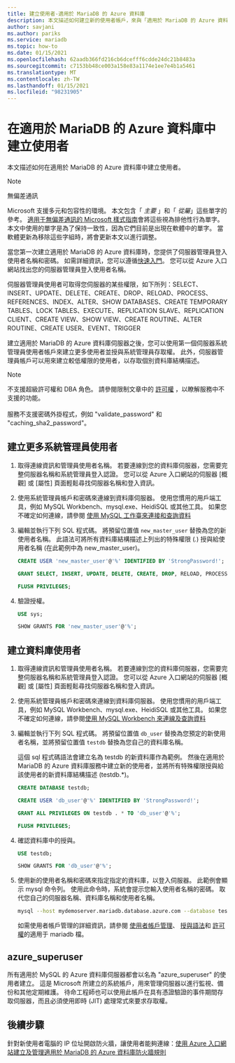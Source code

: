 ```yaml
---
title: 建立使用者-適用於 MariaDB 的 Azure 資料庫
description: 本文描述如何建立新的使用者帳戶，來與「適用於 MariaDB 的 Azure 資料庫」伺服器互動。
author: savjani
ms.author: pariks
ms.service: mariadb
ms.topic: how-to
ms.date: 01/15/2021
ms.openlocfilehash: 62aadb366fd216cb6dcefff6cdde24dc21b8483a
ms.sourcegitcommit: c7153bb48ce003a158e83a1174e1ee7e4b1a5461
ms.translationtype: MT
ms.contentlocale: zh-TW
ms.lasthandoff: 01/15/2021
ms.locfileid: "98231905"
---
```

# <a name="create-users-in-azure-database-for-mariadb"></a>在適用於 MariaDB 的 Azure 資料庫中建立使用者

本文描述如何在適用於 MariaDB 的 Azure 資料庫中建立使用者。

> [!NOTE]
> 無偏差通訊
>
> Microsoft 支援多元和包容性的環境。 本文包含「 _主要_ 」和「 _從屬_」這些單字的參考。 [適用于無偏差通訊的 Microsoft 樣式指南](https://github.com/MicrosoftDocs/microsoft-style-guide/blob/master/styleguide/bias-free-communication.md)會將這些視為排他性行為單字。 本文中使用的單字是為了保持一致性，因為它們目前是出現在軟體中的單字。 當軟體更新為移除這些字組時，將會更新本文以進行調整。
>

當您第一次建立適用於 MariaDB 的 Azure 資料庫時，您提供了伺服器管理員登入使用者名稱和密碼。 如需詳細資訊，您可以遵循[快速入門](quickstart-create-mariadb-server-database-using-azure-portal.md)。 您可以從 Azure 入口網站找出您的伺服器管理員登入使用者名稱。

伺服器管理員使用者可取得您伺服器的某些權限，如下所列：SELECT、INSERT、UPDATE、DELETE、CREATE、DROP、RELOAD、PROCESS、REFERENCES、INDEX、ALTER、SHOW DATABASES、CREATE TEMPORARY TABLES、LOCK TABLES、EXECUTE、REPLICATION SLAVE、REPLICATION CLIENT、CREATE VIEW、SHOW VIEW、CREATE ROUTINE、ALTER ROUTINE、CREATE USER、EVENT、TRIGGER

建立適用於 MariaDB 的 Azure 資料庫伺服器之後，您可以使用第一個伺服器系統管理員使用者帳戶來建立更多使用者並授與系統管理員存取權。 此外，伺服器管理員帳戶可以用來建立較低權限的使用者，以存取個別資料庫結構描述。

> [!NOTE]
> 不支援超級許可權和 DBA 角色。 請參閱限制文章中的 [許可權](concepts-limits.md#privileges--data-manipulation-support) ，以瞭解服務中不支援的功能。<br><br>
> 服務不支援密碼外掛程式，例如 "validate_password" 和 "caching_sha2_password"。

## <a name="create-more-admin-users"></a>建立更多系統管理員使用者

1. 取得連線資訊和管理員使用者名稱。
   若要連線到您的資料庫伺服器，您需要完整伺服器名稱和系統管理員登入認證。 您可以從 Azure 入口網站的伺服器 [概觀] 或 [屬性] 頁面輕鬆尋找伺服器名稱和登入資訊。

2. 使用系統管理員帳戶和密碼來連線到資料庫伺服器。 使用您慣用的用戶端工具，例如 MySQL Workbench、mysql.exe、HeidiSQL 或其他工具。
   如果您不確定如何連線，請參閱 [使用 MySQL 工作臺來連接和查詢資料](./connect-workbench.md)

3. 編輯並執行下列 SQL 程式碼。 將預留位置值 `new_master_user` 替換為您的新使用者名稱。 此語法可將所有資料庫結構描述上列出的特殊權限 (*.*) 授與給使用者名稱 (在此範例中為 new_master_user)。 

   ```sql
   CREATE USER 'new_master_user'@'%' IDENTIFIED BY 'StrongPassword!';
   
   GRANT SELECT, INSERT, UPDATE, DELETE, CREATE, DROP, RELOAD, PROCESS, REFERENCES, INDEX, ALTER, SHOW DATABASES, CREATE TEMPORARY TABLES, LOCK TABLES, EXECUTE, REPLICATION SLAVE, REPLICATION CLIENT, CREATE VIEW, SHOW VIEW, CREATE ROUTINE, ALTER ROUTINE, CREATE USER, EVENT, TRIGGER ON *.* TO 'new_master_user'@'%' WITH GRANT OPTION; 
   
   FLUSH PRIVILEGES;
   ```

4. 驗證授權。

   ```sql
   USE sys;
   
   SHOW GRANTS FOR 'new_master_user'@'%';
   ```

## <a name="create-database-users"></a>建立資料庫使用者

1. 取得連線資訊和管理員使用者名稱。
   若要連線到您的資料庫伺服器，您需要完整伺服器名稱和系統管理員登入認證。 您可以從 Azure 入口網站的伺服器 [概觀] 或 [屬性] 頁面輕鬆尋找伺服器名稱和登入資訊。 

2. 使用系統管理員帳戶和密碼來連線到資料庫伺服器。 使用您慣用的用戶端工具，例如 MySQL Workbench、mysql.exe、HeidiSQL 或其他工具。 
   如果您不確定如何連線，請參閱[使用 MySQL Workbench 來連線及查詢資料](./connect-workbench.md)

3. 編輯並執行下列 SQL 程式碼。 將預留位置值 `db_user` 替換為您預定的新使用者名稱，並將預留位置值 `testdb` 替換為您自己的資料庫名稱。

   這個 sql 程式碼語法會建立名為 testdb 的新資料庫作為範例。 然後在適用於 MariaDB 的 Azure 資料庫服務中建立新的使用者，並將所有特殊權限授與給該使用者的新資料庫結構描述 (testdb.\*)。 

   ```sql
   CREATE DATABASE testdb;
   
   CREATE USER 'db_user'@'%' IDENTIFIED BY 'StrongPassword!';
   
   GRANT ALL PRIVILEGES ON testdb . * TO 'db_user'@'%';
   
   FLUSH PRIVILEGES;
   ```

4. 確認資料庫中的授與。

   ```sql
   USE testdb;
   
   SHOW GRANTS FOR 'db_user'@'%';
   ```

5. 使用新的使用者名稱和密碼來指定指定的資料庫，以登入伺服器。 此範例會顯示 mysql 命令列。 使用此命令時，系統會提示您輸入使用者名稱的密碼。 取代您自己的伺服器名稱、資料庫名稱和使用者名稱。

   ```bash
   mysql --host mydemoserver.mariadb.database.azure.com --database testdb --user db_user@mydemoserver -p
   ```

   如需使用者帳戶管理的詳細資訊，請參閱 [使用者帳戶管理](https://mariadb.com/kb/en/library/user-account-management/)、 [授與語法](https://mariadb.com/kb/en/library/grant/)和 [許可權](https://mariadb.com/kb/en/library/grant/#privilege-levels)的適用于 mariadb 檔。

## <a name="azure_superuser"></a>azure_superuser

所有適用於 MySQL 的 Azure 資料庫伺服器都會以名為 "azure_superuser" 的使用者建立。 這是 Microsoft 所建立的系統帳戶，用來管理伺服器以進行監視、備份和其他定期維護。 待命工程師也可以使用此帳戶在具有憑證驗證的事件期間存取伺服器，而且必須使用即時 (JIT) 處理常式來要求存取權。

## <a name="next-steps"></a>後續步驟

針對新使用者電腦的 IP 位址開啟防火牆，讓使用者能夠連線：[使用 Azure 入口網站建立及管理適用於 MariaDB 的 Azure 資料庫防火牆規則](howto-manage-firewall-portal.md)  

<!--or [Azure CLI](howto-manage-firewall-using-cli.md).-->
